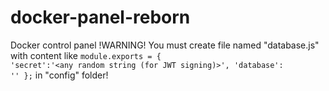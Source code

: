 # docker-panel-reborn

Docker control panel
!WARNING! You must create file named "database.js" with content like 
<code>module.exports = {
  'secret':'<any random string (for JWT signing)>',
  'database': '<mongodb connection string>'
};</code>
in "config" folder!
